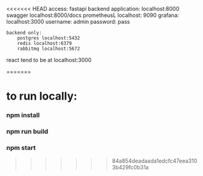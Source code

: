 <<<<<<< HEAD
access:
    fastapi backend application: localhost:8000
    swagger localhost:8000/docs
    prometheusL localhost: 9090
    grafana: localhost:3000
        username: admin 
        password: pass

    backend only:
        postgres localhost:5432
        redis localhost:6379
        rabbitmq localhost:5672

react tend to be at localhost:3000


=======
# to run locally:

### npm install

### npm run build

### npm start
>>>>>>> 84a854deadaada1edcfc47eea3103b429fc0b31a
